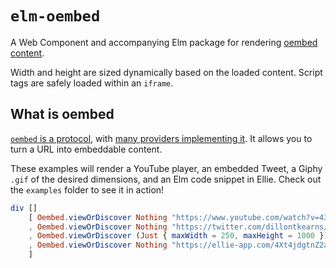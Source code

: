 # `elm-oembed`

A Web Component and accompanying Elm package for rendering [oembed content](https://oembed.com).

Width and height are sized dynamically based on the loaded content. Script tags are
safely loaded within an `iframe`.

## What is oembed

[`oembed` is a protocol](https://oembed.com), with [many providers implementing it](https://oembed.com/#section7).
It allows you to turn a URL into embeddable content.

These examples will render a YouTube player, an embedded Tweet, a Giphy `.gif` of the desired dimensions,
and an Elm code snippet in Ellie. Check out the `examples` folder to see it in action!

```elm
div []
    [ Oembed.viewOrDiscover Nothing "https://www.youtube.com/watch?v=43eM4kNbb6c"
    , Oembed.viewOrDiscover Nothing "https://twitter.com/dillontkearns/status/1105250778233491456"
    , Oembed.viewOrDiscover (Just { maxWidth = 250, maxHeight = 1000 }) "https://giphy.com/gifs/art-weird-ewan-26hiu3mZVquuykwhy"
    , Oembed.viewOrDiscover Nothing "https://ellie-app.com/4Xt4jdgtnZ2a1"
    ]
```
